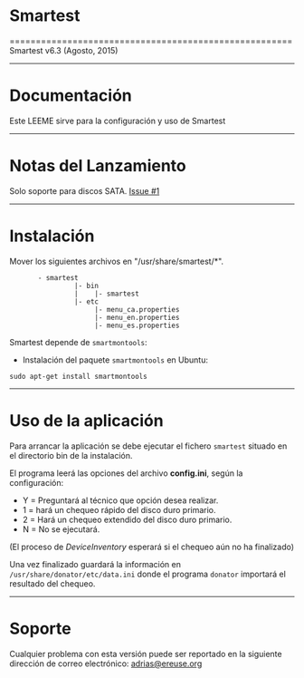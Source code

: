 # Smartest
======================================================
Smartest v6.3  (Agosto, 2015)

______________________
Documentación
======================
 
 Este LEEME sirve para la configuración y uso de Smartest

______________________
Notas del Lanzamiento
======================

 Solo soporte para discos SATA. [Issue #1](https://github.com/eReuse/Smartest/issues/1)
 
_____________________
Instalación
======================

 Mover los siguientes archivos en "/usr/share/smartest/*".

````
       - smartest
                |- bin
                |    |- smartest
                |- etc
                     |- menu_ca.properties
                     |- menu_en.properties
                     |- menu_es.properties
````

 Smartest depende de `smartmontools`:
 
 * Instalación del paquete `smartmontools` en Ubuntu:
````
sudo apt-get install smartmontools
````

______________________
Uso de la aplicación
======================

 Para arrancar la aplicación se debe ejecutar el fichero `smartest` situado en el
 directorio bin de la instalación.

 El programa leerá las opciones del archivo **config.ini**, según la configuración:
 
 * Y = Preguntará al técnico que opción desea realizar.
 * 1 = hará un chequeo rápido del disco duro primario.
 * 2 = Hará un chequeo extendido del disco duro primario.
 * N = No se ejecutará.

 (El proceso de *DeviceInventory* esperará si el chequeo aún no ha finalizado)

 Una vez finalizado guardará la información en `/usr/share/donator/etc/data.ini`
 donde el programa `donator` importará el resultado del chequeo.
 
______________________
Soporte
======================

 Cualquier problema con esta versión puede ser reportado en la siguiente
 dirección de correo electrónico:
 adrias@ereuse.org
